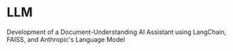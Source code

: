 # LLM

Development of a Document-Understanding AI Assistant using LangChain, FAISS, and Anthropic's Language Model
